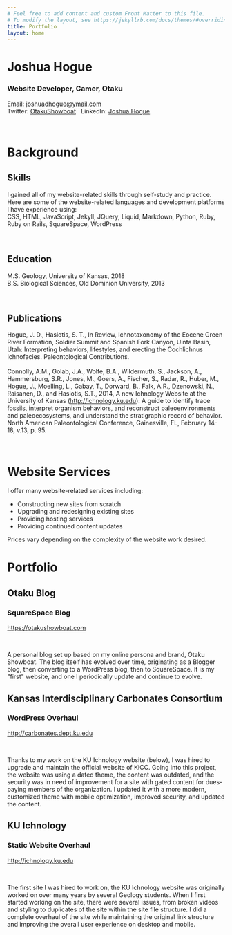 ```yaml
---
# Feel free to add content and custom Front Matter to this file.
# To modify the layout, see https://jekyllrb.com/docs/themes/#overriding-theme-defaults
title: Portfolio
layout: home
---
```


<div class="xlarge cards" id="personal">
	<div class="ptextcenter textbg">
		<h1>Joshua Hogue</h1>
		<h3>Website Developer, Gamer, Otaku</h3>
		<p>Email: <a href="mailto:joshuadhogue@ymail.com">joshuadhogue@ymail.com</a><br />
		Twitter: <a href="https://www.twitter.com/OtakuShowboat" target="_blank">OtakuShowboat</a> &nbsp; LinkedIn: <a href="https://www.linkedin.com/in/joshua-hogue-17811452" target="_blank">Joshua Hogue</a></p><br />
	</div>
</div>
<div class="small cards header" id="background">
	<div class="ptextcenter">
		<h1>Background</h1>
	</div>
</div>
<div class="large cards" id="backgroundtext">
	<div class="ptextcenter textbg">
		<h2>Skills</h2>
		<p>I gained all of my website-related skills through self-study and practice. Here are some of the website-related languages and development platforms I have experience using: <br />
		CSS, HTML, JavaScript, Jekyll, JQuery, Liquid, Markdown, Python, Ruby, Ruby on Rails, SquareSpace, WordPress</p><br />
		<h2>Education</h2>
		<p>M.S. Geology, University of Kansas, 2018<br />
		B.S. Biological Sciences, Old Dominion University, 2013</p><br />
		<h2>Publications</h2>
		<p>Hogue, J. D., Hasiotis, S. T., In Review, Ichnotaxonomy of the Eocene Green River Formation, Soldier Summit and Spanish Fork Canyon, Uinta Basin, Utah: Interpreting behaviors, lifestyles, and erecting the Cochlichnus Ichnofacies. Paleontological Contributions. <br /><br />
		Connolly, A.M., Golab, J.A., Wolfe, B.A., Wildermuth, S., Jackson, A., Hammersburg, S.R., Jones, M., Goers, A., Fischer, S., Radar, R., Huber, M., Hogue, J., Moelling, L., Gabay, T., Dorward, B., Falk, A.R., Dzenowski, N., Raisanen, D., and Hasiotis, S.T., 2014, A new Ichnology Website at the University of Kansas (<a href="http://ichnology.ku.edu" target="_blank">http://ichnology.ku.edu</a>): A guide to identify trace fossils, interpret organism behaviors, and reconstruct paleoenvironments and paleoecosystems, and understand the stratigraphic record of behavior. North American Paleontological Conference, Gainesville, FL, February 14-18, v.13, p. 95. </p><br />
	</div>
</div>

<div class="small cards header" id="services">
	<div class="ptextcenter">
		<h1>Website Services</h1>
	</div>
</div>
<div class="large cards" id="servicestext">
	<div class="ptextcenter textbg">	
		<p>I offer many website-related services including: </p>
			<ul id="serviceslist">
				<li>Constructing new sites from scratch</li>
				<li>Upgrading and redesigning existing sites</li> 
				<li>Providing hosting services</li> 
				<li>Providing continued content updates</li>
			</ul> 
		<p>Prices vary depending on the complexity of the website work desired.</p>
	</div>

</div>

</div>
<div class="small cards header" id="portfolio">
	<div class="ptextcenter">
		<h1>Portfolio</h1>
	</div>
</div>
<div class="xlarge cards" id="portfolio1">
	<div class="ptextcenter textbg">
		<h2>Otaku Blog</h2>
		<h3>SquareSpace Blog</h3>
		<p><a href="https://otakushowboat.com" target="_blank">https://otakushowboat.com</a></p><br />
		<p>A personal blog set up based on my online persona and brand, Otaku Showboat. The blog itself has evolved over time, originating as a Blogger blog, then converting to a WordPress blog, then to SquareSpace. It is my "first" website, and one I periodically update and continue to evolve.</p>
	</div>
</div>
<div class="border"></div>
<div class="xlarge cards" id="portfolio2">
	<div class="ptextcenter textbg">
		<h2>Kansas Interdisciplinary Carbonates Consortium</h2>
		<h3>WordPress Overhaul</h3>
		<p><a href="http://carbonates.dept.ku.edu" target="_blank">http://carbonates.dept.ku.edu</a></p><br />
		<p>Thanks to my work on the KU Ichnology website (below), I was hired to upgrade and maintain the official website of KICC. Going into this project, the website was using a dated theme, the content was outdated, and the security was in need of improvement for a site with gated content for dues-paying members of the organization. I updated it with a more modern, customized theme with mobile optimization, improved security, and updated the content.</p>
	</div>
</div>
<div class="border"></div>
<div class="xlarge cards" id="portfolio3">
	<div class="ptextcenter textbg">
		<h2>KU Ichnology</h2>
		<h3>Static Website Overhaul</h3>
		<p><a href="http://ichnology.ku.edu" target="_blank">http://ichnology.ku.edu</a></p><br />
		<p>The first site I was hired to work on, the KU Ichnology website was originally worked on over many years by several Geology students. When I first started working on the site, there were several issues, from broken videos and styling to duplicates of the site within the site file structure. I did a complete overhaul of the site while maintaining the original link structure and improving the overall user experience on desktop and mobile.</p>
	</div>
</div>